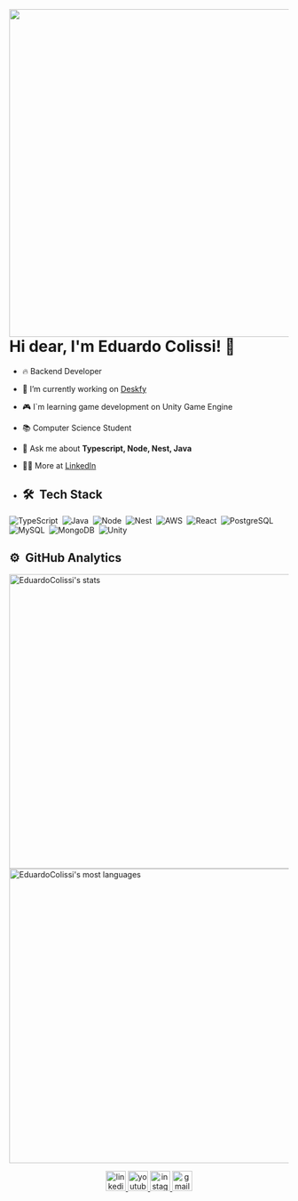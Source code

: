 <img align="right" height="590em" src="https://raw.githubusercontent.com/gist/EduardoColissi/cd02da9576fa4e09450535240b201fd6/raw/3eef19350e4cc2a007be945d35f7a77fdc5d1d6f/githubcard.svg" />

<h1 align="left">Hi dear, I'm Eduardo Colissi! 🚀 </h1>

- 🔥 Backend Developer

- 🔭 I’m currently working on [Deskfy](https://www.linkedin.com/company/deskfy/)

- 🎮 I`m learning game development on Unity Game Engine

- 📚 Computer Science Student 

- 💬 Ask me about **Typescript, Node, Nest, Java**

- 👨‍💻 More at [LinkedIn](https://www.linkedin.com/in/eduardo-colissi-7b873321b/)

- ## 🛠 &nbsp;Tech Stack
  
![TypeScript](https://img.shields.io/badge/TypeScript-007ACC?style=for-the-badge&logo=typescript&logoColor=white)&nbsp;
![Java](https://img.shields.io/badge/Java-ED8B00?style=for-the-badge&logo=openjdk&logoColor=white)&nbsp;
![Node](https://img.shields.io/badge/Node.js-43853D?style=for-the-badge&logo=node.js&logoColor=white)&nbsp;
![Nest](https://img.shields.io/badge/-NestJs-ea2845?style=flat-square&logo=nestjs&logoColor=white)&nbsp;
![AWS](https://img.shields.io/badge/Amazon_AWS-232F3E?style=for-the-badge&logo=amazon-aws&logoColor=white)&nbsp;
![React](https://img.shields.io/badge/React-20232A?style=for-the-badge&logo=react&logoColor=61DAFB)&nbsp;
![PostgreSQL](https://img.shields.io/badge/PostgreSQL-316192?style=for-the-badge&logo=postgresql&logoColor=whit)&nbsp;
![MySQL](https://img.shields.io/badge/MySQL-00000F?style=for-the-badge&logo=mysql&logoColor=white)&nbsp;
![MongoDB](https://img.shields.io/badge/MongoDB-4EA94B?style=for-the-badge&logo=mongodb&logoColor=white)&nbsp;
![Unity](https://img.shields.io/badge/Unity-100000?style=for-the-badge&logo=unity&logoColor=white)&nbsp;

## ⚙️ &nbsp;GitHub Analytics

<p align="left">
<img width="530em" src="https://github-readme-stats.vercel.app/api?username=EduardoColissi&show_icons=true&theme=vision-friendly-dark" alt="EduardoColissi's stats"/>
<img width="530em" src="https://github-readme-stats.vercel.app/api/top-langs/?username=EduardoColissi&layout=compact&theme=vision-friendly-dark" alt="EduardoColissi's most languages"/>
</p>

<div align="center">
  <a href="https://www.linkedin.com/in/eduardo-colissi-7b873321b/">
  <img src="https://img.shields.io/static/v1?message=LinkedIn&logo=linkedin&label=&color=0077B5&logoColor=white&labelColor=&style=for-the-badge" height="36" alt="linkedin logo"  />
  </a>
  <a href="https://www.youtube.com/channel/UC8hlIoEU_SC6Cyy5Aoy_5HQ">
  <img src="https://img.shields.io/static/v1?message=Youtube&logo=youtube&label=&color=E4405F&logoColor=white&labelColor=&style=for-the-badge" height="36" alt="youtube logo"  />
  </a>
  <a href="https://www.instagram.com/eduardocolissi/">
  <img src="https://img.shields.io/static/v1?message=Instagram&logo=instagram&label=&color=E4405F&logoColor=white&labelColor=&style=for-the-badge" height="36" alt="instagram logo"  />
  </a>
  <a href="mailto:colissi.eduardo.com">
  <img src="https://img.shields.io/badge/Gmail-D14836?style=for-the-badge&logo=gmail&logoColor=white" height="36" alt="gmail logo"  />
</div>

